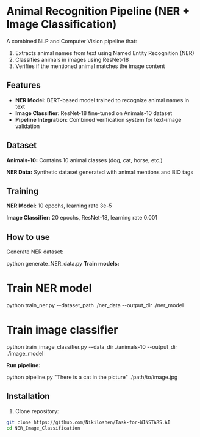 # Animal Recognition Pipeline (NER + Image Classification)

A combined NLP and Computer Vision pipeline that:
1. Extracts animal names from text using Named Entity Recognition (NER)
2. Classifies animals in images using ResNet-18
3. Verifies if the mentioned animal matches the image content

## Features
- **NER Model**: BERT-based model trained to recognize animal names in text
- **Image Classifier**: ResNet-18 fine-tuned on Animals-10 dataset
- **Pipeline Integration**: Combined verification system for text-image validation

## Dataset
**Animals-10:** Contains 10 animal classes (dog, cat, horse, etc.)

**NER Data:** Synthetic dataset generated with animal mentions and BIO tags

## Training
**NER Model:** 10 epochs, learning rate 3e-5

**Image Classifier:** 20 epochs, ResNet-18, learning rate 0.001

## How to use
Generate NER dataset:

python generate_NER_data.py
**Train models:**

# Train NER model
python train_ner.py --dataset_path ./ner_data --output_dir ./ner_model

# Train image classifier
python train_image_classifier.py --data_dir ./animals-10 --output_dir ./image_model

**Run pipeline:**

python pipeline.py "There is a cat in the picture" ./path/to/image.jpg

## Installation

1. Clone repository:
```bash
git clone https://github.com/Nikiloshen/Task-for-WINSTARS.AI
cd NER_Image_Classification
